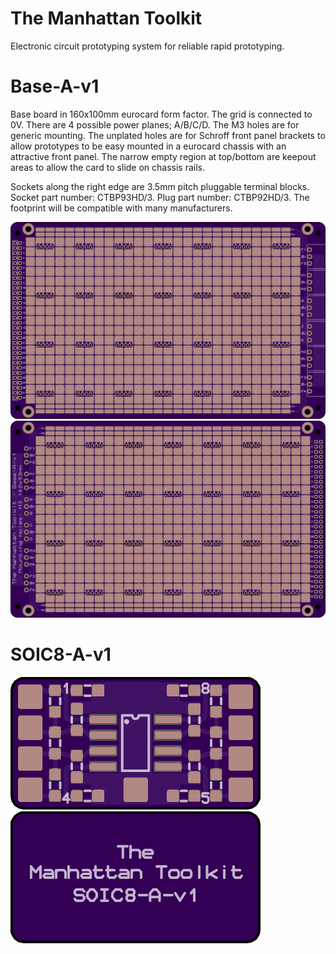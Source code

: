 # The Manhattan Toolkit

Electronic circuit prototyping system for reliable rapid prototyping.

# Base-A-v1

Base board in 160x100mm eurocard form factor. The grid is connected to 0V. There are 4 possible power planes; A/B/C/D. The M3 holes are for generic mounting. The unplated holes are for Schroff front panel brackets to allow prototypes to be easy mounted in a eurocard chassis with an attractive front panel. The narrow empty region at top/bottom are keepout areas to allow the card to slide on chassis rails.

Sockets along the right edge are 3.5mm pitch pluggable terminal blocks. Socket part number: CTBP93HD/3. Plug part number: CTBP92HD/3. The footprint will be compatible with many manufacturers.

<img src="images/Base-A-v1/Base-A-v1-Top.png" width="800">

<img src="images/Base-A-v1/Base-A-v1-Bottom.png" width="800">

# SOIC8-A-v1

<img src="images/SOIC8-A-v1/SOIC8-A-v1-Top.png" width="400">

<img src="images/SOIC8-A-v1/SOIC8-A-v1-Bottom.png" width="400">
